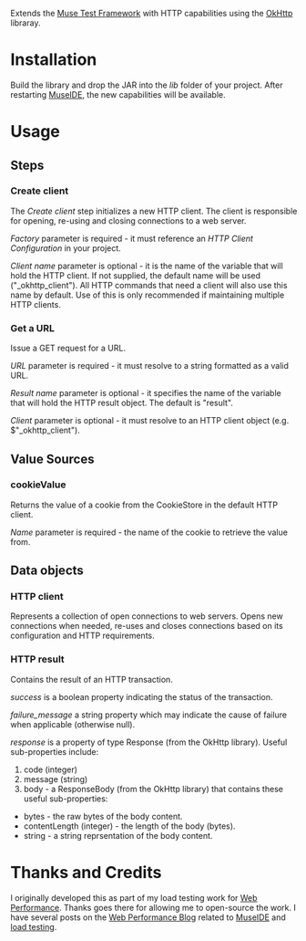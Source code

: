 Extends the [Muse Test Framework](https://github.com/ChrisLMerrill/muse) with HTTP capabilities using the 
[OkHttp](https://github.com/square/okhttp) libraray.

# Installation

Build the library and drop the JAR into the *lib* folder of your project. After restarting 
[MuseIDE](http://ide4selenium.com), the new capabilities will be available.  

# Usage

## Steps

### Create client

The *Create client* step initializes a new HTTP client. The client is responsible for opening, re-using and closing 
connections to a web server.

*Factory* parameter is required - it must reference an *HTTP Client Configuration* in your project.

*Client name* parameter is optional - it is the name of the variable that will hold the HTTP client. If not supplied, the default 
name will be used ("_okhttp_client"). All HTTP commands that need a client will also use this name by default. Use of this is only recommended 
if maintaining multiple HTTP clients.

### Get a URL

Issue a GET request for a URL.

*URL* parameter is required - it must resolve to a string formatted as a valid URL.

*Result name* parameter is optional - it specifies the name of the variable that will hold the HTTP result object.
The default is "result".

*Client* parameter is optional - it must resolve to an HTTP client object (e.g. $"_okhttp_client").      

## Value Sources

### cookieValue

Returns the value of a cookie from the CookieStore in the default HTTP client.

*Name* parameter is required - the name of the cookie to retrieve the value from.

## Data objects

### HTTP client

Represents a collection of open connections to web servers. Opens new connections when needed, re-uses and closes 
connections based on its configuration and HTTP requirements. 

### HTTP result

Contains the result of an HTTP transaction. 

*success* is a boolean property indicating the status of the transaction.

*failure_message* a string property which may indicate the cause of failure when applicable (otherwise null). 

*response* is a property of type Response (from the OkHttp library). Useful sub-properties include:

1. code (integer)
2. message (string)
3. body - a ResponseBody (from the OkHttp library) that contains these useful sub-properties:
  * bytes - the raw bytes of the body content.
  * contentLength (integer) - the length of the body (bytes).
  * string - a string reprsentation of the body content.
  
# Thanks and Credits

I originally developed this as part of my load testing work for [Web Performance](http://webperformance.com/). Thanks 
goes there for allowing me to open-source the work. I have several posts on the 
[Web Performance Blog](https://www.webperformance.com/load-testing-tools/blog/) related to 
[MuseIDE](https://www.webperformance.com/load-testing-tools/blog/category/museide/) and 
[load testing](https://www.webperformance.com/load-testing-tools/blog/category/load-testing/).  